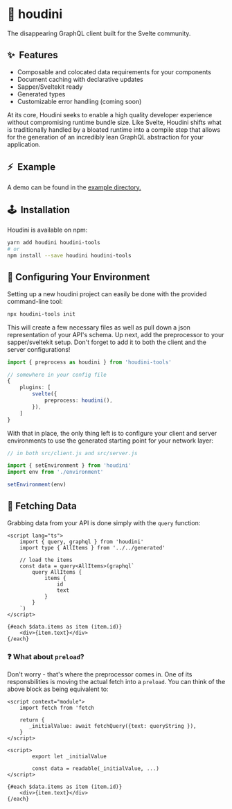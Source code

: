 # 🎩 houdini

The disappearing GraphQL client built for the Svelte community.

## ✨&nbsp;&nbsp;Features

-   Composable and colocated data requirements for your components
-   Document caching with declarative updates
-   Sapper/Sveltekit ready
-   Generated types
-   Customizable error handling (coming soon)

At its core, Houdini seeks to enable a high quality developer experience
without compromising runtime bundle size. Like Svelte, Houdini shifts what is
traditionally handled by a bloated runtime into a compile step that allows
for the generation of an incredibly lean GraphQL abstraction for your application.

## ⚡&nbsp;&nbsp;Example

A demo can be found in the <a href='./example'>example directory.</a>

## 🕹️&nbsp;&nbsp;Installation

Houdini is available on npm:

```sh
yarn add houdini houdini-tools
# or
npm install --save houdini houdini-tools
```

## 🔧 Configuring Your Environment

Setting up a new houdini project can easily be done with the provided command-line tool:

```sh
npx houdini-tools init
```

This will create a few necessary files as well as pull down a json representation of
your API's schema. Up next, add the preprocessor to your sapper/sveltekit setup. Don't
forget to add it to both the client and the server configurations!

```typescript
import { preprocess as houdini } from 'houdini-tools'

// somewhere in your config file
{
	plugins: [
		svelte({
			preprocess: houdini(),
		}),
	]
}
```

With that in place, the only thing left is to configure your client and server environments
to use the generated starting point for your network layer:

```typescript
// in both src/client.js and src/server.js

import { setEnvironment } from 'houdini'
import env from './environment'

setEnvironment(env)
```

## 🚀 Fetching Data
 
Grabbing data from your API is done simply with the `query` function:

```svelte
<script lang="ts">
	import { query, graphql } from 'houdini'
	import type { AllItems } from '../../generated'

	// load the items
	const data = query<AllItems>(graphql`
		query AllItems {
			items {
				id
				text
			}
		}
	`)
</script>

{#each $data.items as item (item.id)}
	<div>{item.text}</div>
{/each}

```

### ❓  What about `preload`?

Don't worry - that's where the preprocessor comes in. One of its responsbilities is moving the actual 
fetch into a `preload`. You can think of the above block as being equivalent to:

```svelte
<script context="module">
	import fetch from 'fetch
	
	return {
	   _initialValue: await fetchQuery({text: queryString }),
	}
</script>

<script>
    	export let _initialValue

    	const data = readable(_initialValue, ...)
</script>

{#each $data.items as item (item.id)}
	<div>{item.text}</div>
{/each}
```
